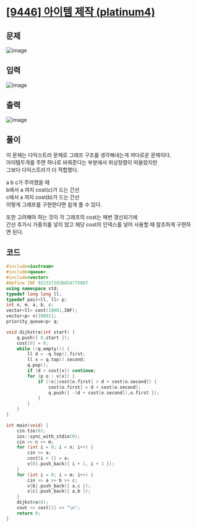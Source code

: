 # [[9446] 아이템 제작 (platinum4)](https://www.acmicpc.net/problem/9446)
## 문제
![image](https://github.com/user-attachments/assets/32ede4c5-64d9-4254-8752-2bafdaded3e9)

## 입력
![image](https://github.com/user-attachments/assets/4469980e-a5a8-4f74-b84b-4d80ec03b222)

## 출력
![image](https://github.com/user-attachments/assets/d5ed1d81-c545-43dc-b39c-232716bcd360)

## 풀이
이 문제는 다익스트라 문제로 그래프 구조를 생각해내는게 까다로운 문제이다.  
아이템두개를 주면 하나로 바꿔준다는 부분에서 위상정렬이 떠올랐지만  
그보다 다익스트라가 더 적합했다.  

a b c가 주어졌을 때  
b에서 a 까지 cost(c)가 드는 간선  
c에서 a 까지 cost(b)가 드는 간선  
이렇게 그래프를 구현한다면 쉽게 풀 수 있다.  

또한 고려해야 하는 것이 각 그래프의 cost는 매번 갱신되기에  
간선 추가시 가중치를 넣지 않고 헤당 cost의 인덱스를 넣어 사용할 때 참조하게 구현하면 된다.  

## 코드
```cpp
#include<iostream>
#include<queue>
#include<vector>
#define INF 9223372036854775807
using namespace std;
typedef long long ll;
typedef pair<ll, ll> p;
int n, m, a, b, c;
vector<ll> cost(10001,INF);
vector<p> v[10001];
priority_queue<p> q;

void dijkstra(int start) {
	q.push({ 0,start });
	cost[0] = 0;
	while (!q.empty()) {
		ll d = -q.top().first;
		ll x = q.top().second;
		q.pop();
		if (d > cost[x]) continue;
		for (p o : v[x]) {
			if (!x||cost[o.first] > d + cost[o.second]) {
				cost[o.first] = d + cost[o.second];
				q.push({ -(d + cost[o.second]),o.first });
			}
		}
	}
}

int main(void) {
	cin.tie(0);
	ios::sync_with_stdio(0);
	cin >> n >> m;
	for (int i = 0; i < n; i++) {
		cin >> a;
		cost[i + 1] = a;
		v[0].push_back({ i + 1, i + 1 });
	}
	for (int i = 0; i < m; i++) {
		cin >> a >> b >> c;
		v[b].push_back({ a,c });
		v[c].push_back({ a,b });
	}
	dijkstra(0);
	cout << cost[1] << "\n";
	return 0;
}
```
